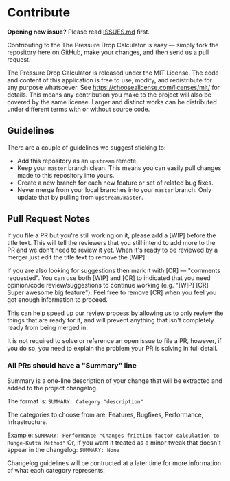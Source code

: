 # Contribute

**Opening new issue?** Please read [ISSUES.md](../ISSUES.md) first.

Contributing to the The Pressure Drop Calculator is easy — simply fork the repository here on GitHub, make your changes, and then send us a pull request.

The Pressure Drop Calculator is released under the MIT License. The code and content of this application is free to use, modify, and redistribute for any purpose whatsoever. See https://choosealicense.com/licenses/mit/ for details.
This means any contribution you make to the project will also be covered by the same license. Larger and distinct works can be distributed under different terms with or without source code.

## Guidelines

There are a couple of guidelines we suggest sticking to:

* Add this repository as an `upstream` remote.
* Keep your `master` branch clean. This means you can easily pull changes made to this repository into yours.
* Create a new branch for each new feature or set of related bug fixes.
* Never merge from your local branches into your `master` branch. Only update that by pulling from `upstream/master`.

## Pull Request Notes
If you file a PR but you're still working on it, please add a [WIP] before the title text. This will tell the reviewers that you still intend to add more to the PR and we don't need to review it yet. When it's ready to be reviewed by a merger just edit the title text to remove the [WIP].

If you are also looking for suggestions then mark it with [CR] — "comments requested". You can use both [WIP] and [CR] to indicated that you need opinion/code review/suggestions to continue working (e.g. "[WIP] [CR] Super awesome big feature"). Feel free to remove [CR] when you feel you got enough information to proceed.

This can help speed up our review process by allowing us to only review the things that are ready for it, and will prevent anything that isn't completely ready from being merged in.

It is not required to solve or reference an open issue to file a PR, however, if you do so, you need to explain the problem your PR is solving in full detail.

### All PRs should have a "Summary" line
Summary is a one-line description of your change that will be extracted and added to the project changelog.

The format is: ```SUMMARY: Category "description"```

The categories to choose from are: Features, Bugfixes, Performance, Infrastructure.

Example: ```SUMMARY: Performance "Changes friction factor calculation to Runge-Kutta Method"```
Or, if you want it treated as a minor tweak that doesn't appear in the changelog:
```SUMMARY: None```

Changelog guidelines will be contructed at a later time for more information of what each category represents.
